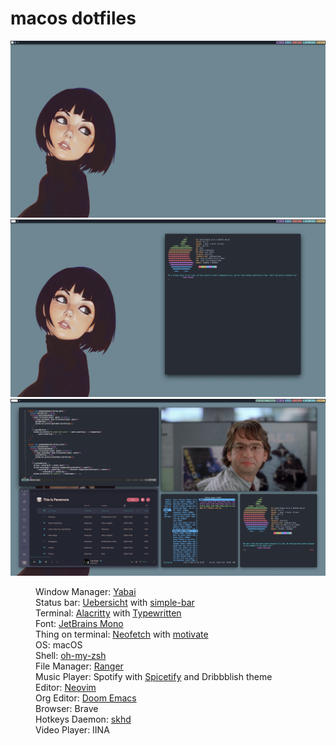 # macos dotfiles
<img src="https://github.com/derpalot/macos-dotfiles/blob/main/ScreenShotOne.png" alt="Screenshot One" />
<img src="https://github.com/derpalot/macos-dotfiles/blob/main/ScreenShotTwo.png" alt="Screenshot Two" />
<img src="https://github.com/derpalot/macos-dotfiles/blob/main/ScreenShotThree.png" alt="Screenshot Three" />
<dl>
  <dd>Window Manager: <a href="https://github.com/koekeishiya/yabai">Yabai</a></dd>
  <dd>Status bar: <a href="https://github.com/felixhageloh/uebersicht">Uebersicht</a> with <a href="https://github.com//Jean_Tinland/simple-bar">simple-bar</a></dd>
  <dd>Terminal: <a href="https://github.com/alacritty/alacritty">Alacritty</a> with <a href="https://github.com/reobin/typewritten">Typewritten</a></dd>
  <dd>Font: <a href="https://www.jetbrains.com/lp/mono/">JetBrains Mono</a></dd>
  <dd>Thing on terminal: <a href="https://github.com/dylanaraps/neofetch">Neofetch</a> with <a href="https://github.com/mubaris/motivate">motivate</a></dd>
  <dd>OS: macOS</dd>
  <dd>Shell: <a href="https://github.com/ohmyzsh/ohmyzsh">oh-my-zsh</a></d>
  <dd>File Manager: <a href="https://github.com/ranger/ranger">Ranger</a></d>
  <dd>Music Player: Spotify with <a href="https://githuub.com/hhanhas/spicetify-cli">Spicetify</a> and Dribbblish theme</dd>
  <dd>Editor: <a href="https://github.com/neovim/neovim">Neovim</a></dd>
  <dd>Org Editor: <a  href="https:github.com/hlissner/doom-emacs">Doom Emacs</a></dd>
  <dd>Browser: Brave</dd>
  <dd>Hotkeys Daemon: <a href="https://github.com/koekeishiya/skhd">skhd</a></dd>
  <dd>Video Player: IINA</dd>
</dl>
